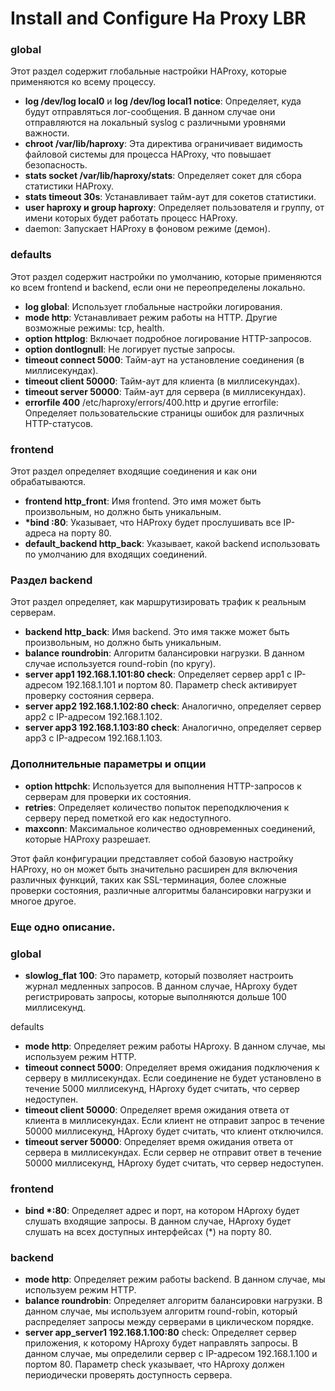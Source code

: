 # Install and Configure Ha Proxy LBR


### global

Этот раздел содержит глобальные настройки HAProxy, которые применяются ко всему процессу.

- __log /dev/log local0__ и __log /dev/log local1 notice__: Определяет, куда будут отправляться лог-сообщения. В данном случае они отправляются на локальный syslog с различными уровнями важности.
- __chroot /var/lib/haproxy__: Эта директива ограничивает видимость файловой системы для процесса HAProxy, что повышает безопасность.
- __stats socket /var/lib/haproxy/stats__: Определяет сокет для сбора статистики HAProxy.
- __stats timeout 30s__: Устанавливает тайм-аут для сокетов статистики.
- __user haproxy и group haproxy__: Определяет пользователя и группу, от имени которых будет работать процесс HAProxy.
- daemon: Запускает HAProxy в фоновом режиме (демон).


### defaults

Этот раздел содержит настройки по умолчанию, которые применяются ко всем frontend и backend, если они не переопределены локально.

- __log global__: Использует глобальные настройки логирования.
- __mode http__: Устанавливает режим работы на HTTP. Другие возможные режимы: tcp, health.
- __option httplog__: Включает подробное логирование HTTP-запросов.
- __option dontlognull__: Не логирует пустые запросы.
- __timeout connect 5000__: Тайм-аут на установление соединения (в миллисекундах).
- __timeout client 50000__: Тайм-аут для клиента (в миллисекундах).
- __timeout server 50000__: Тайм-аут для сервера (в миллисекундах).
- __errorfile 400__ /etc/haproxy/errors/400.http и другие errorfile: Определяет пользовательские страницы ошибок для различных HTTP-статусов.


### frontend

Этот раздел определяет входящие соединения и как они обрабатываются.

- __frontend http_front__: Имя frontend. Это имя может быть произвольным, но должно быть уникальным.
- __*bind :80__: Указывает, что HAProxy будет прослушивать все IP-адреса на порту 80.
- __default_backend http_back__: Указывает, какой backend использовать по умолчанию для входящих соединений.

### Раздел backend

Этот раздел определяет, как маршрутизировать трафик к реальным серверам.

- __backend http_back__: Имя backend. Это имя также может быть произвольным, но должно быть уникальным.
- __balance roundrobin__: Алгоритм балансировки нагрузки. В данном случае используется round-robin (по кругу).
- __server app1 192.168.1.101:80 check__: Определяет сервер app1 с IP-адресом 192.168.1.101 и портом 80. Параметр check активирует проверку состояния сервера.
- __server app2 192.168.1.102:80 check__: Аналогично, определяет сервер app2 с IP-адресом 192.168.1.102.
- __server app3 192.168.1.103:80 check__: Аналогично, определяет сервер app3 с IP-адресом 192.168.1.103.

### Дополнительные параметры и опции

- __option httpchk__: Используется для выполнения HTTP-запросов к серверам для проверки их состояния.
- __retries__: Определяет количество попыток переподключения к серверу перед пометкой его как недоступного.
- __maxconn__: Максимальное количество одновременных соединений, которые HAProxy разрешает.

Этот файл конфигурации представляет собой базовую настройку HAProxy, но он может быть значительно расширен для включения различных функций, таких как SSL-терминация, более сложные проверки состояния, различные алгоритмы балансировки нагрузки и многое другое.

### Еще одно описание.

### global

- __slowlog_flat 100__: Это параметр, который позволяет настроить журнал медленных запросов. В данном случае, HAproxy будет регистрировать запросы, которые выполняются дольше 100 миллисекунд.

defaults

- __mode http__: Определяет режим работы HAproxy. В данном случае, мы используем режим HTTP.
- __timeout connect 5000__: Определяет время ожидания подключения к серверу в миллисекундах. Если соединение не будет установлено в течение 5000 миллисекунд, HAproxy будет считать, что сервер недоступен.
- __timeout client 50000__: Определяет время ожидания ответа от клиента в миллисекундах. Если клиент не отправит запрос в течение 50000 миллисекунд, HAproxy будет считать, что клиент отключился.
- __timeout server 50000__: Определяет время ожидания ответа от сервера в миллисекундах. Если сервер не отправит ответ в течение 50000 миллисекунд, HAproxy будет считать, что сервер недоступен.

### frontend

- __bind *:80__: Определяет адрес и порт, на котором HAproxy будет слушать входящие запросы. В данном случае, HAproxy будет слушать на всех доступных интерфейсах (*) на порту 80.

### backend

- __mode http__: Определяет режим работы backend. В данном случае, мы используем режим HTTP.
- __balance roundrobin__: Определяет алгоритм балансировки нагрузки. В данном случае, мы используем алгоритм round-robin, который распределяет запросы между серверами в циклическом порядке.
- __server app_server1 192.168.1.100:80__ check: Определяет сервер приложения, к которому HAproxy будет направлять запросы. В данном случае, мы определили сервер с IP-адресом 192.168.1.100 и портом 80. Параметр check указывает, что HAproxy должен периодически проверять доступность сервера.


